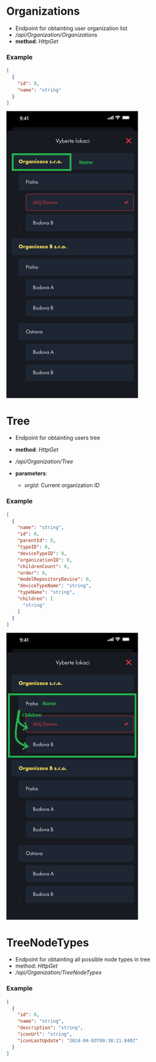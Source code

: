 # Organizations

- Endpoint for obtainting user organization list
- _/api/Organization/Organizations_
- **method**: _HttpGet_

### Example

```Json
[
  {
    "id": 0,
    "name": "string"
  }
]
```

![TreeOrg](../Images/Tree.png "TreeOrg")

# Tree

- Endpoint for obtainting users tree
- **method**: _HttpGet_
- _/api/Organization/Tree_

- **parameters**:
  - _orgId:_ Current organization ID

### Example

```Json
[
  {
    "name": "string",
    "id": 0,
    "parentId": 0,
    "typeID": 0,
    "deviceTypeID": 0,
    "organizationID": 0,
    "childrenCount": 0,
    "order": 0,
    "modelRepositoryDevice": 0,
    "deviceTypeName": "string",
    "typeName": "string",
    "children": [
      "string"
    ]
  }
]
```

![TreeChildren](../Images/TreeChildren.png "TreeChildren")

# TreeNodeTypes

- Endpoint for obtainting all possible node types in tree
- method: _HttpGet_
- _/api/Organization/TreeNodeTypes_

### Example

```Json
[
  {
    "id": 0,
    "name": "string",
    "description": "string",
    "iconUrl": "string",
    "iconLastUpdate": "2024-04-03T09:38:21.840Z"
  }
]
```

